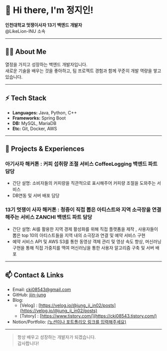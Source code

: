 # 👋 Hi there, I'm 정지인!

**인천대학교 멋쟁이사자 13기 백엔드 개발자**  
@LikeLion-INU 소속

---

## 🧑‍💻 About Me
열정을 가지고 성장하는 백엔드 개발자입니다.  
새로운 기술을 배우는 것을 좋아하고, 팀 프로젝트 경험과 함께 꾸준히 개발 역량을 쌓고 있습니다.

---

## ⚡ Tech Stack

- **Languages:** Java, Python, C++
- **Frameworks:** Spring Boot
- **DB:** MySQL, MariaDB
- **Etc:** Git, Docker, AWS

---

## 🌱 Projects & Experiences

### 아기사자 해커톤 : 커피 섭취량 조절 서비스 CoffeeLogging 백엔드 파트 담당
- 간단 설명: 소비자들의 커피량을 직관적으로 표시해주어 커피량 조절을 도와주는 서비스
- DB연동 및 서버 배포 담당

### 13기 멋쟁이 사자 해커톤 : 청중이 직접 뽑은 아티스트와 지역 소극장을 연결해주는 서비스 ZANCHI 백엔드 파트 담당
- 간단 설명: AI를 활용한 지역 경제 활성화를 위해 직접 플랫폼을 제작 , 사용자들이 뽑은 top 10의 아티스트들을 지역 내의 소극장과 연결 및 예약 서비스 구현
- 예약 서비스 API 및 AWS S3를 통한 동영상 객체 관리 및 영상 속도 향상, 머신러닝 구현을 통해 직접 가중치를 맥여 머신러닝을 통한 사용자 알고리즘 구축 및 서버 배포
---

## 📫 Contact & Links

- Email: cki08543@gmail.com
- GitHub: [jiin-jung](https://github.com/jiin-jung)
- Blog:
    - [Velog] : [https://velog.io/@jung_ji_in02/posts](https://velog.io/@jung_ji_in02/posts)
    - [Tstory] : [https://www.tistory.com/](https://cki08543.tistory.com/)
- Notion/Portfolio: [(노션이나 포트폴리오 링크를 입력해주세요)](https://www.notion.so/263482bdb23e80c9ba48c43ace585c95)

---

> 항상 배우고 성장하는 개발자가 되겠습니다.  
> 감사합니다!
